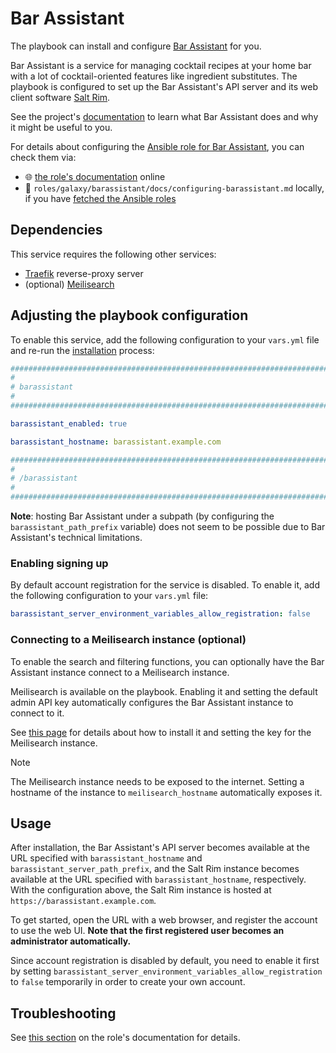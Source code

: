 <!--
SPDX-FileCopyrightText: 2020 - 2024 MDAD project contributors
SPDX-FileCopyrightText: 2020 - 2024 Slavi Pantaleev
SPDX-FileCopyrightText: 2020 Aaron Raimist
SPDX-FileCopyrightText: 2020 Chris van Dijk
SPDX-FileCopyrightText: 2020 Dominik Zajac
SPDX-FileCopyrightText: 2020 Mickaël Cornière
SPDX-FileCopyrightText: 2022 François Darveau
SPDX-FileCopyrightText: 2022 Julian Foad
SPDX-FileCopyrightText: 2022 Warren Bailey
SPDX-FileCopyrightText: 2023 Antonis Christofides
SPDX-FileCopyrightText: 2023 Felix Stupp
SPDX-FileCopyrightText: 2023 Julian-Samuel Gebühr
SPDX-FileCopyrightText: 2023 Pierre 'McFly' Marty
SPDX-FileCopyrightText: 2024 - 2025 Suguru Hirahara

SPDX-License-Identifier: AGPL-3.0-or-later
-->

# Bar Assistant

The playbook can install and configure [Bar Assistant](https://github.com/karlomikus/bar-assistant/) for you.

Bar Assistant is a service for managing cocktail recipes at your home bar with a lot of cocktail-oriented features like ingredient substitutes. The playbook is configured to set up the Bar Assistant's API server and its web client software [Salt Rim](https://github.com/karlomikus/vue-salt-rim).

See the project's [documentation](https://docs.barassistant.app/) to learn what Bar Assistant does and why it might be useful to you.

For details about configuring the [Ansible role for Bar Assistant](https://codeberg.org/acioustick/ansible-role-barassistant), you can check them via:
- 🌐 [the role's documentation](https://codeberg.org/acioustick/ansible-role-barassistant/src/branch/master/docs/configuring-barassistant.md) online
- 📁 `roles/galaxy/barassistant/docs/configuring-barassistant.md` locally, if you have [fetched the Ansible roles](../installing.md)

## Dependencies

This service requires the following other services:

- [Traefik](traefik.md) reverse-proxy server
- (optional) [Meilisearch](meilisearch.md)

## Adjusting the playbook configuration

To enable this service, add the following configuration to your `vars.yml` file and re-run the [installation](../installing.md) process:

```yaml
########################################################################
#                                                                      #
# barassistant                                                         #
#                                                                      #
########################################################################

barassistant_enabled: true

barassistant_hostname: barassistant.example.com

########################################################################
#                                                                      #
# /barassistant                                                        #
#                                                                      #
########################################################################
```

**Note**: hosting Bar Assistant under a subpath (by configuring the `barassistant_path_prefix` variable) does not seem to be possible due to Bar Assistant's technical limitations.

### Enabling signing up

By default account registration for the service is disabled. To enable it, add the following configuration to your `vars.yml` file:

```yaml
barassistant_server_environment_variables_allow_registration: false
```

### Connecting to a Meilisearch instance (optional)

To enable the search and filtering functions, you can optionally have the Bar Assistant instance connect to a Meilisearch instance.

Meilisearch is available on the playbook. Enabling it and setting the default admin API key automatically configures the Bar Assistant instance to connect to it.

See [this page](meilisearch.md) for details about how to install it and setting the key for the Meilisearch instance.

>[!NOTE]
> The Meilisearch instance needs to be exposed to the internet. Setting a hostname of the instance to `meilisearch_hostname` automatically exposes it.

## Usage

After installation, the Bar Assistant's API server becomes available at the URL specified with `barassistant_hostname` and `barassistant_server_path_prefix`, and the Salt Rim instance becomes available at the URL specified with `barassistant_hostname`, respectively. With the configuration above, the Salt Rim instance is hosted at `https://barassistant.example.com`.

To get started, open the URL with a web browser, and register the account to use the web UI. **Note that the first registered user becomes an administrator automatically.**

Since account registration is disabled by default, you need to enable it first by setting `barassistant_server_environment_variables_allow_registration` to `false` temporarily in order to create your own account.

## Troubleshooting

See [this section](https://codeberg.org/acioustick/ansible-role-barassistant/src/branch/master/docs/configuring-barassistant.md#troubleshooting) on the role's documentation for details.
